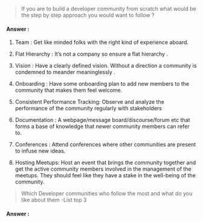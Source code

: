 > If you are to build a developer community from scratch what would be the step by step approach you would want to follow  ?
#### Answer :

1. Team : Get like minded folks with the right kind of experience aboard. 

2. Flat Hierarchy : It’s not a company so ensure a flat hierarchy .

3. Vision :  Have a clearly defined vision. Without a direction a community is condemned to meander meaninglessly .

4. Onboarding : Have some onboarding plan to add new members to the community that makes them feel welcome.

5. Consistent Performance Tracking: Observe and analyze the performance of the community regularly with stakeholders

6. Documentation : A webpage/message board/discourse/forum etc that forms a base of knowledge that newer community members can refer to.

8. Conferences : Attend conferences where other communities are present to infuse new ideas.

9. Hosting Meetups:  Host an event that brings the community together and get  the active community members involved in the management of the meetups. They should feel like they have a stake in the well-being of the community.

> Which Developer communities who follow the most and what do you like about them -List top 3
#### Answer :

